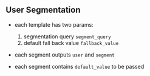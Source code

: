 ## User Segmentation

* each template has two params:
    1. segmentation query `segment_query`
    2. default fall back value `fallback_value` 
   
* each segment outputs `user` and `segment` 
* each segment contains `default_value` to be passed